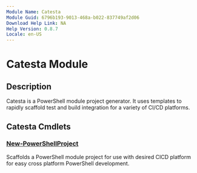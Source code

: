 ```yaml
---
Module Name: Catesta
Module Guid: 6796b193-9013-468a-b022-837749af2d06
Download Help Link: NA
Help Version: 0.8.7
Locale: en-US
---
```


# Catesta Module
## Description
Catesta is a PowerShell module project generator. It uses templates to rapidly scaffold test and build integration for a variety of CI/CD platforms.

## Catesta Cmdlets
### [New-PowerShellProject](New-PowerShellProject.md)
Scaffolds a PowerShell module project for use with desired CICD platform for easy cross platform PowerShell development.


